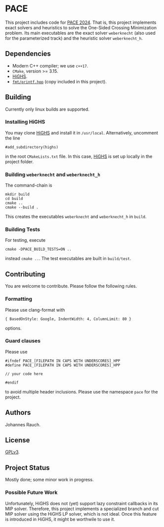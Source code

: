 # PACE
This project includes code for [PACE 2024](https://pacechallenge.org/2024/).
That is, this project implements exact solvers and heuristics to solve the One-Sided Crossing Minimization problem.
Its main executables are the exact solver `weberknecht` (also used for the parameterized track) and the heuristic solver `weberknecht_h`.

## Dependencies
- Modern C++ compiler; we use `c++17`.
- `CMake`, version >= 3.15.
- [HiGHS](https://github.com/ERGO-Code/HiGHS).
- [`fmt/printf.hpp`](https://github.com/afborchert/fmt/blob/master/printf.hpp) (copy included in this project).

## Building
Currently only linux builds are supported.

### Installing HiGHS
You may clone [HiGHS](https://github.com/ERGO-Code/HiGHS) and install it in `/usr/local`.
Alternatively, uncomment the line
```
#add_subdirectory(highs)
```
in the root `CMakeLists.txt` file. 
In this case, [HiGHS](https://github.com/ERGO-Code/HiGHS) is set up locally in the project folder.

### Building `weberknecht` and `weberknecht_h`
The command-chain is
```
mkdir build
cd build
cmake ..
cmake --build .
```
This creates the executables `weberknecht` and `weberknecht_h` in `build`.

### Building Tests

For testing, execute
```
cmake -DPACE_BUILD_TESTS=ON ..
```
instead `cmake ..`.
The test executables are built in `build/test`.

## Contributing
You are welcome to contribute.
Please follow the following rules.

### Formatting
Please use clang-format with
```
{ BasedOnStyle: Google, IndentWidth: 4, ColumnLimit: 80 }
```
options.

### Guard clauses
Please use 
```
#ifndef PACE_[FILEPATH IN CAPS WITH UNDERSCORES]_HPP
#define PACE_[FILEPATH IN CAPS WITH UNDERSCORES]_HPP

// your code here

#endif
```
to avoid multiple header inclusions.
Please use the namespace `pace` for the project.

## Authors
Johannes Rauch.

## License
[GPLv3](https://www.gnu.org/licenses/gpl-3.0.html).

## Project Status
Mostly done; some minor work in progress.

### Possible Future Work
Unfortunately, HiGHS does not (yet) support lazy constraint callbacks in its MIP solver.
Therefore, this project implements a specialized branch and cut MIP solver using the HiGHS LP solver, which is not ideal.
Once this feature is introduced in HiGHS, it might be worthwile to use it.
